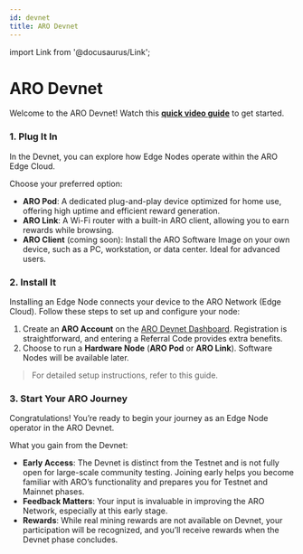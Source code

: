 ```yaml
---
id: devnet
title: ARO Devnet
---
```

import Link from '@docusaurus/Link';

# ARO Devnet

Welcome to the ARO Devnet! Watch this [**quick video guide**](https://youtu.be/ok8RW8hhYAw) to get started.

### 1. Plug It In
In the Devnet, you can explore how Edge Nodes operate within the ARO Edge Cloud.

Choose your preferred option:
- **ARO Pod**: A dedicated plug-and-play device optimized for home use, offering high uptime and efficient reward generation.
- **ARO Link**: A Wi-Fi router with a built-in ARO client, allowing you to earn rewards while browsing.
- **ARO Client** (coming soon): Install the ARO Software Image on your own device, such as a PC, workstation, or data center. Ideal for advanced users.

### 2. Install It
Installing an Edge Node connects your device to the ARO Network (Edge Cloud). Follow these steps to set up and configure your node:

1. Create an **ARO Account** on the [ARO Devnet Dashboard](https://devnet-dashboard.ARO.network). Registration is straightforward, and entering a Referral Code provides extra benefits.
2. Choose to run a **Hardware Node** (**ARO Pod** or **ARO Link**). Software Nodes will be available later.

> For detailed setup instructions, refer to <Link to="/user-guides/device-setup">this guide</Link>.

### 3. Start Your ARO Journey
Congratulations! You’re ready to begin your journey as an Edge Node operator in the ARO Devnet.

What you gain from the Devnet:
- **Early Access**: The Devnet is distinct from the Testnet and is not fully open for large-scale community testing. Joining early helps you become familiar with ARO’s functionality and prepares you for Testnet and Mainnet phases.
- **Feedback Matters**: Your input is invaluable in improving the ARO Network, especially at this early stage.
- **Rewards**: While real mining rewards are not available on Devnet, your participation will be recognized, and you’ll receive rewards when the Devnet phase concludes.